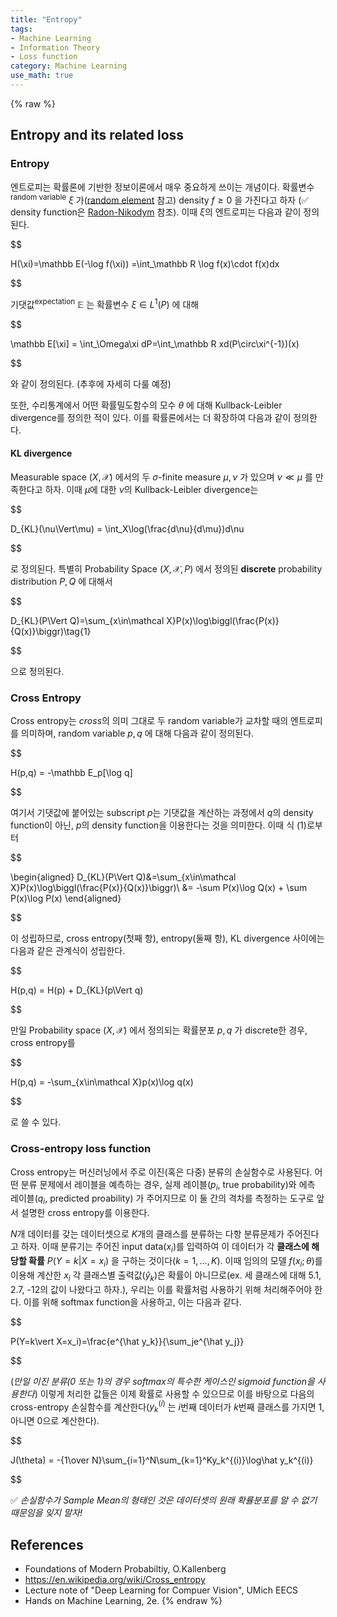 ```yaml
---
title: "Entropy"
tags:
- Machine Learning
- Information Theory
- Loss function
category: Machine Learning
use_math: true
---
```

{% raw %}
## Entropy and its related loss

### Entropy

엔트로피는 확률론에 기반한 정보이론에서 매우 중요하게 쓰이는 개념이다. 확률변수<sup>random variable</sup> $\xi$ 가([random element](https://ddangchani.github.io/Random-elements) 참고) density $f\geq 0$ 을 가진다고 하자 (✅ density function은 [Radon-Nikodym](https://ddangchani.github.io/Absolute-Continuity) 참조). 이때 $\xi$의 엔트로피는 다음과 같이 정의된다.

$$

H(\xi)=\mathbb E(-\log f(\xi)) =\int_\mathbb R \log f(x)\cdot f(x)dx

$$

기댓값<sup>expectation</sup> $\mathbb E$ 는 확률변수 $\xi\in L^1(P)$ 에 대해

$$

\mathbb E[\xi] = \int_\Omega\xi dP=\int_\mathbb R xd(P\circ\xi^{-1})(x)

$$

와 같이 정의된다. (추후에 자세히 다룰 예정)

또한, 수리통계에서 어떤 확률밀도함수의 모수 $\theta$ 에 대해 Kullback-Leibler divergence를 정의한 적이 있다. 이를 확률론에서는 더 확장하여 다음과 같이 정의한다.

#### KL divergence

Measurable space $(X,\mathcal X)$ 에서의 두 $\sigma$-finite measure $\mu,\nu$ 가 있으며 $\nu\ll\mu$ 를 만족한다고 하자. 이때 $\mu$에 대한 $\nu$의 Kullback-Leibler divergence는

$$

D_{KL}(\nu\Vert\mu) = \int_X\log(\frac{d\nu}{d\mu})d\nu

$$

로 정의된다. 특별히 Probability Space $(X,\mathcal X , P)$ 에서 정의된 **discrete** probability distribution $P,Q$ 에 대해서

$$

D_{KL}(P\Vert Q)=\sum_{x\in\mathcal X}P(x)\log\biggl(\frac{P(x)}{Q(x)}\biggr)\tag{1}

$$

으로 정의된다.

### Cross Entropy

Cross entropy는 *cross*의 의미 그대로 두 random variable가 교차할 때의 엔트로피를 의미하며, random variable $p,q$ 에 대해 다음과 같이 정의된다.

$$

H(p,q) = -\mathbb E_p[\log q]

$$

여기서 기댓값에 붙어있는 subscript $p$는 기댓값을 계산하는 과정에서 $q$의 density function이 아닌, $p$의 density function을 이용한다는 것을 의미한다. 이때 식 (1)로부터

$$

\begin{aligned}
D_{KL}(P\Vert Q)&=\sum_{x\in\mathcal X}P(x)\log\biggl(\frac{P(x)}{Q(x)}\biggr)\\
&= -\sum P(x)\log Q(x) + \sum P(x)\log P(x)
\end{aligned}

$$

이 성립하므로, cross entropy(첫째 항), entropy(둘째 항), KL divergence 사이에는 다음과 같은 관계식이 성립한다.

$$

H(p,q) = H(p) + D_{KL}(p\Vert q)

$$

만일 Probability space $(X,\mathcal X)$ 에서 정의되는 확률분포 $p,q$ 가 discrete한 경우, cross entropy를

$$

H(p,q) = -\sum_{x\in\mathcal X}p(x)\log q(x)

$$

로 쓸 수 있다.

### Cross-entropy loss function

Cross entropy는 머신러닝에서 주로 이진(혹은 다중) 분류의 손실함수로 사용된다. 어떤 분류 문제에서 레이블을 예측하는 경우, 실제 레이블($p_i$, true probability)와 에측 레이블($q_i$, predicted proability) 가 주어지므로 이 둘 간의 격차를 측정하는 도구로 앞서 설명한 cross entropy를 이용한다.

 $N$개 데이터를 갖는 데이터셋으로 $K$개의 클래스를 분류하는 다항 분류문제가 주어진다고 하자. 이때 분류기는 주어진 input data($x_i$)를 입력하여 이 데이터가 각 **클래스에 해당할 확률** $P(Y=k\vert X=x_i)$ 을 구하는 것이다($k=1,\ldots,K$). 이때 임의의 모델 $f(x_i;\theta)$를 이용해 계산한 $x_i$ 각 클래스별 출력값($\hat y_k$)은 확률이 아니므로(ex. 세 클래스에 대해 5.1, 2.7, -12의 값이 나왔다고 하자.), 우리는 이를 확률처럼 사용하기 위해 처리해주어야 한다. 이를 위해 softmax function을 사용하고, 이는 다음과 같다.

$$

P(Y=k\vert X=x_i)=\frac{e^{\hat y_k}}{\sum_je^{\hat y_j}}

$$

(*만일 이진 분류(0 또는 1)의 경우 softmax의 특수한 케이스인 sigmoid function을 사용한다*) 이렇게 처리한 값들은 이제 확률로 사용할 수 있으므로 이를 바탕으로 다음의 cross-entropy 손실함수를 계산한다($y_k^{(i)}$ 는 $i$번째 데이터가 $k$번째 클래스를 가지면 1, 아니면 0으로 계산한다).

$$

J(\theta) = -{1\over N}\sum_{i=1}^N\sum_{k=1}^Ky_k^{(i)}\log\hat y_k^{(i)}

$$

✅ *손실함수가 Sample Mean의 형태인 것은 데이터셋의 원래 확률분포를 알 수 없기 때문임을 잊지 말자!*





## References

- Foundations of Modern Probabiltiy, O.Kallenberg
- https://en.wikipedia.org/wiki/Cross_entropy
- Lecture note of "Deep Learning for Compuer Vision", UMich EECS
- Hands on Machine Learning, 2e.
{% endraw %}